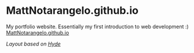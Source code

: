 # MattNotarangelo.github.io
My portfolio website. Essentially my first introduction to web development :)
[MattNotarangelo.github.io](https://mattnotarangelo.github.io)

*Layout based on [Hyde](https://github.com/poole/hyde)*